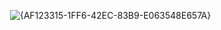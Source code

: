 <img> ![{AF123315-1FF6-42EC-83B9-E063548E657A}](https://github.com/user-attachments/assets/a90dc37b-175e-482e-a4fe-934c75aaa640)
